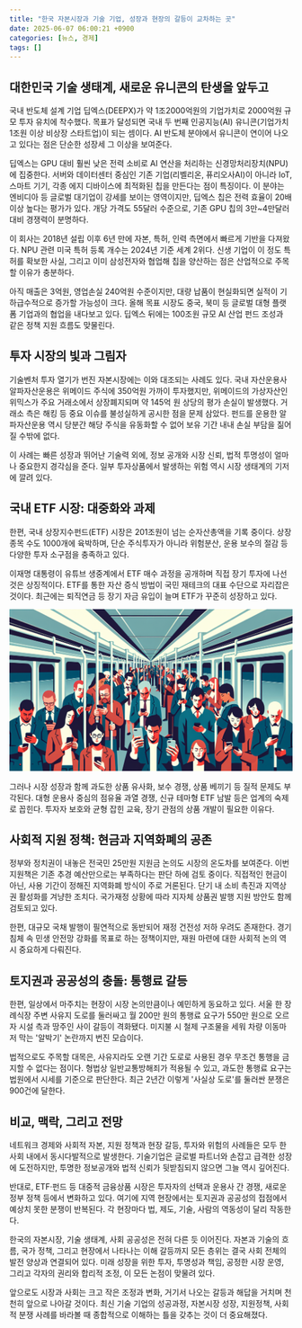 ```yaml
---
title: "한국 자본시장과 기술 기업, 성장과 현장의 갈등이 교차하는 곳"
date: 2025-06-07 06:00:21 +0900
categories: [뉴스, 경제]
tags: []
---
```


## 대한민국 기술 생태계, 새로운 유니콘의 탄생을 앞두고

국내 반도체 설계 기업 딥엑스(DEEPX)가 약 1조2000억원의 기업가치로 2000억원 규모 투자 유치에 착수했다. 목표가 달성되면 국내 두 번째 인공지능(AI) 유니콘(기업가치 1조원 이상 비상장 스타트업)이 되는 셈이다. AI 반도체 분야에서 유니콘이 연이어 나오고 있다는 점은 단순한 성장세 그 이상을 보여준다.

딥엑스는 GPU 대비 훨씬 낮은 전력 소비로 AI 연산을 처리하는 신경망처리장치(NPU)에 집중한다. 서버와 데이터센터 중심인 기존 기업(리벨리온, 퓨리오사AI)이 아니라 IoT, 스마트 기기, 각종 에지 디바이스에 최적화된 칩을 만든다는 점이 특징이다. 이 분야는 엔비디아 등 글로벌 대기업이 강세를 보이는 영역이지만, 딥엑스 칩은 전력 효율이 20배 이상 높다는 평가가 있다. 개당 가격도 55달러 수준으로, 기존 GPU 칩의 3만~4만달러 대비 경쟁력이 분명하다.

이 회사는 2018년 설립 이후 6년 만에 자본, 특허, 인력 측면에서 빠르게 기반을 다져왔다. NPU 관련 미국 특허 등록 개수는 2024년 기준 세계 2위다. 신생 기업이 이 정도 특허를 확보한 사실, 그리고 이미 삼성전자와 협업해 칩을 양산하는 점은 산업적으로 주목할 이유가 충분하다.

아직 매출은 3억원, 영업손실 240억원 수준이지만, 대량 납품이 현실화되면 실적이 기하급수적으로 증가할 가능성이 크다. 올해 목표 시장도 중국, 북미 등 글로벌 대형 플랫폼 기업과의 협업을 내다보고 있다. 딥엑스 뒤에는 100조원 규모 AI 산업 펀드 조성과 같은 정책 지원 흐름도 맞물린다.

## 투자 시장의 빛과 그림자

기술벤처 투자 열기가 번진 자본시장에는 이와 대조되는 사례도 있다. 국내 자산운용사 알파자산운용은 위메이드 주식에 350억원 가까이 투자했지만, 위메이드의 가상자산인 위믹스가 주요 거래소에서 상장폐지되며 약 145억 원 상당의 평가 손실이 발생했다. 거래소 측은 해킹 등 중요 이슈를 불성실하게 공시한 점을 문제 삼았다. 펀드를 운용한 알파자산운용 역시 당분간 해당 주식을 유동화할 수 없어 보유 기간 내내 손실 부담을 짊어질 수밖에 없다.

이 사례는 빠른 성장과 뛰어난 기술력 외에, 정보 공개와 시장 신뢰, 법적 투명성이 얼마나 중요한지 경각심을 준다. 일부 투자상품에서 발생하는 위험 역시 시장 생태계의 기저에 깔려 있다.

## 국내 ETF 시장: 대중화와 과제

한편, 국내 상장지수펀드(ETF) 시장은 201조원이 넘는 순자산총액을 기록 중이다. 상장 종목 수도 1000개에 육박하며, 단순 주식투자가 아니라 위험분산, 운용 보수의 절감 등 다양한 투자 소구점을 충족하고 있다.

이재명 대통령이 유튜브 생중계에서 ETF 매수 과정을 공개하며 직접 장기 투자에 나선 것은 상징적이다. ETF를 통한 자산 증식 방법이 국민 재테크의 대표 수단으로 자리잡은 것이다. 최근에는 퇴직연금 등 장기 자금 유입이 늘며 ETF가 꾸준히 성장하고 있다.

![지하철에서 스마트폰으로 주가를 확인하는 다양한 연령대의 시민들](assets/img/2025-06-06-2bd0868a-53a9-4b2b-899f-11aeed4bc000/1749243690817.png)

그러나 시장 성장과 함께 과도한 상품 유사화, 보수 경쟁, 상품 베끼기 등 질적 문제도 부각된다. 대형 운용사 중심의 점유율 과열 경쟁, 신규 테마형 ETF 남발 등은 업계의 숙제로 꼽힌다. 투자자 보호와 균형 잡힌 교육, 장기 관점의 상품 개발이 필요한 이유다.

## 사회적 지원 정책: 현금과 지역화폐의 공존

정부와 정치권이 내놓은 전국민 25만원 지원금 논의도 시장의 온도차를 보여준다. 이번 지원책은 기존 추경 예산만으로는 부족하다는 판단 하에 검토 중이다. 직접적인 현금이 아닌, 사용 기간이 정해진 지역화폐 방식이 주로 거론된다. 단기 내 소비 촉진과 지역상권 활성화를 겨냥한 조치다. 국가재정 상황에 따라 지자체 상품권 발행 지원 방안도 함께 검토되고 있다.

한편, 대규모 국채 발행이 필연적으로 동반되어 재정 건전성 저하 우려도 존재한다. 경기 침체 속 민생 안전망 강화를 목표로 하는 정책이지만, 재원 마련에 대한 사회적 논의 역시 중요하게 다뤄진다.

## 토지권과 공공성의 충돌: 통행료 갈등

한편, 일상에서 마주치는 현장이 시장 논의만큼이나 예민하게 동요하고 있다. 서울 한 장례식장 주변 사유지 도로를 둘러싸고 월 200만 원의 통행료 요구가 550만 원으로 오르자 시설 측과 땅주인 사이 갈등이 격화됐다. 미지불 시 철제 구조물을 세워 차량 이동마저 막는 '알박기' 논란까지 번진 모습이다.

법적으로도 주목할 대목은, 사유지라도 오랜 기간 도로로 사용된 경우 무조건 통행을 금지할 수 없다는 점이다. 형법상 일반교통방해죄가 적용될 수 있고, 과도한 통행료 요구는 법원에서 시세를 기준으로 판단한다. 최근 2년간 이렇게 '사실상 도로'를 둘러싼 분쟁은 900건에 달한다.

## 비교, 맥락, 그리고 전망

네트워크 경제와 사회적 자본, 지원 정책과 현장 갈등, 투자와 위험의 사례들은 모두 한 사회 내에서 동시다발적으로 발생한다. 기술기업은 글로벌 파트너와 손잡고 급격한 성장에 도전하지만, 투명한 정보공개와 법적 신뢰가 뒷받침되지 않으면 그늘 역시 깊어진다.

반대로, ETF·펀드 등 대중적 금융상품 시장은 투자자의 선택과 운용사 간 경쟁, 새로운 정부 정책 등에서 변화하고 있다. 여기에 지역 현장에서는 토지권과 공공성의 접점에서 예상치 못한 분쟁이 반복된다. 각 현장마다 법, 제도, 기술, 사람의 역동성이 달리 작동한다.

한국의 자본시장, 기술 생태계, 사회 공공성은 전혀 다른 듯 이어진다. 자본과 기술의 흐름, 국가 정책, 그리고 현장에서 나타나는 이해 갈등까지 모든 층위는 결국 사회 전체의 발전 양상과 연결되어 있다. 미래 성장을 위한 투자, 투명성과 책임, 공정한 시장 운영, 그리고 각자의 권리와 합리적 조정, 이 모든 논점이 맞물려 있다.

앞으로도 시장과 사회는 크고 작은 조정과 변화, 거기서 나오는 갈등과 해답을 거치며 천천히 앞으로 나아갈 것이다. 최신 기술 기업의 성공과정, 자본시장 성장, 지원정책, 사회적 분쟁 사례를 바라볼 때 종합적으로 이해하는 틀을 갖추는 것이 더 중요해졌다.  
